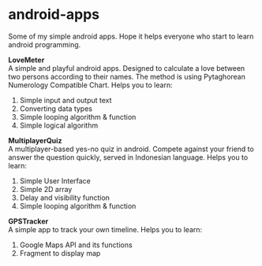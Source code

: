# android-apps
Some of my simple android apps. Hope it helps everyone who start to learn android programming.

<b> LoveMeter </b> <br>
A simple and playful android apps. Designed to calculate a love between two persons according to their names. The method is using Pytaghorean Numerology Compatible Chart.
Helps you to learn:
1. Simple input and output text
2. Converting data types
3. Simple looping algorithm & function
4. Simple logical algorithm


<b>MultiplayerQuiz </b> <br>
A multiplayer-based yes-no quiz in android. Compete against your friend to answer the question quickly, served in Indonesian language.
Helps you to learn:
1. Simple User Interface
2. Simple 2D array
3. Delay and visibility function
4. Simple looping algorithm & function


<b> GPSTracker </b> <br>
A simple app to track your own timeline.
Helps you to learn:
1. Google Maps API and its functions
2. Fragment to display map
